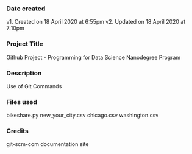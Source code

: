### Date created
v1. Created on 18 April 2020 at 6:55pm
v2. Updated on 18 April 2020 at 7:10pm

### Project Title
Github Project - Programming for Data Science Nanodegree Program

### Description
Use of Git Commands

### Files used
bikeshare.py
new_your_city.csv
chicago.csv
washington.csv

### Credits
git-scm-com documentation site
